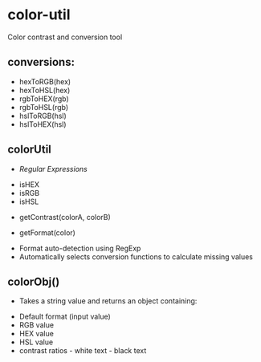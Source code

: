 # color-util
Color contrast and conversion tool

## conversions: 
 - hexToRGB(hex)
 - hexToHSL(hex)
 - rgbToHEX(rgb)
 - rgbToHSL(rgb)
 - hslToRGB(hsl)
 - hslToHEX(hsl)

## colorUtil
 * *Regular Expressions*
 - isHEX
 - isRGB
 - isHSL
 
 * getContrast(colorA, colorB)
 
 * getFormat(color)
  - Format auto-detection using RegExp
  - Automatically selects conversion functions to calculate missing values 
 
 
 ## colorObj()
  * Takes a string value and returns an object containing:
   - Default format (input value)
   - RGB value
   - HEX value
   - HSL value
   - contrast ratios
    - white text
    - black text
